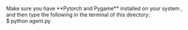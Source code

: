  <br />
Make sure you have **Pytorch and Pygame** installed on your system , and then type the following in the terminal of this directory:<br />
$ python agent.py
